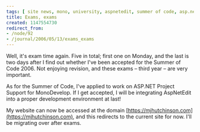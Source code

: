 ```yaml
---
tags: [ site news, mono, university, aspnetedit, summer of code, asp.net, exams ]
title: Exams, exams
created: 1147554730
redirect_from:
- /node/92
- /journal/2006/05/13/exams_exams
---
```

Well, it's exam time again. Five in total; first one on Monday, and the last is
two days after I find out whether I've been accepted for the Summer of Code 2006.
Not enjoying revision, and these exams &ndash; third year &ndash; are very
important.

As for the Summer of Code, I've applied to work on ASP.NET Project Support for
MonoDevelop. If I get accepted, I will be integrating AspNetEdit into a proper
development environment at last!

My website can now be accessed at the domain
[https://mjhutchinson.com](https://mjhutchinson.com), and this redirects to the
current site for now. I'll be migrating over after exams.